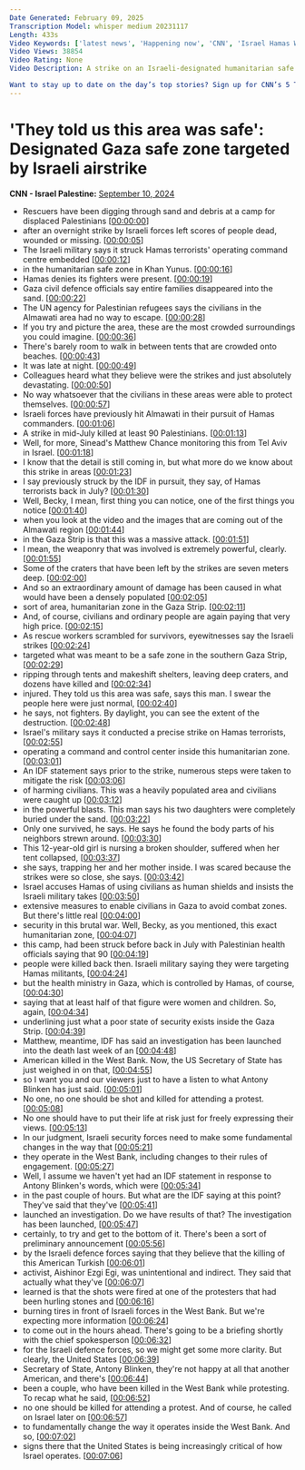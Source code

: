 ```yaml
---
Date Generated: February 09, 2025
Transcription Model: whisper medium 20231117
Length: 433s
Video Keywords: ['latest news', 'Happening now', 'CNN', 'Israel Hamas War', 'Benjamin Netanyahu', 'Hamas', 'Hezbollah', 'Gaza Strip', 'Gaza', 'Rafah', 'Lebanon', 'IDF', 'Israel Defense Forces', 'Israel Military Aid', 'Tel Aviv', 'Middle East', 'Israeli Settlers', 'West Bank', 'Palestinian Authority', 'Israeli Hostages', 'October 7', 'Khan Younis', 'Al-Mawasi', 'Gaza Safe Zone', 'Israeli Strike', 'Gaza Civil Defense']
Video Views: 38854
Video Rating: None
Video Description: A strike on an Israeli-designated humanitarian safe zone in southern Gaza has killed and injured dozens of Palestinians overnight. CNN's Matthew Chance reports.   #CNN #News

Want to stay up to date on the day’s top stories? Sign up for CNN’s 5 Things newsletter, and we’ll give you the 5 biggest stories you need to know, videos people are watching, and more! Sign up here: https://www.cnn.com/newsletters/5-things?source=nl-acq_social_youtubedesc&utm_source=nl-acq_social_youtubedesc
---
```


# 'They told us this area was safe': Designated Gaza safe zone targeted by Israeli airstrike
**CNN - Israel Palestine:** [September 10, 2024](https://www.youtube.com/watch?v=hrqXnnPe4FQ)
*  Rescuers have been digging through sand and debris at a camp for displaced Palestinians [[00:00:00](https://www.youtube.com/watch?v=hrqXnnPe4FQ&t=0.0s)]
*  after an overnight strike by Israeli forces left scores of people dead, wounded or missing. [[00:00:05](https://www.youtube.com/watch?v=hrqXnnPe4FQ&t=5.28s)]
*  The Israeli military says it struck Hamas terrorists' operating command centre embedded [[00:00:12](https://www.youtube.com/watch?v=hrqXnnPe4FQ&t=12.24s)]
*  in the humanitarian safe zone in Khan Yunus. [[00:00:16](https://www.youtube.com/watch?v=hrqXnnPe4FQ&t=16.64s)]
*  Hamas denies its fighters were present. [[00:00:19](https://www.youtube.com/watch?v=hrqXnnPe4FQ&t=19.84s)]
*  Gaza civil defence officials say entire families disappeared into the sand. [[00:00:22](https://www.youtube.com/watch?v=hrqXnnPe4FQ&t=22.96s)]
*  The UN agency for Palestinian refugees says the civilians in the Almawati area had no way to escape. [[00:00:28](https://www.youtube.com/watch?v=hrqXnnPe4FQ&t=28.36s)]
*  If you try and picture the area, these are the most crowded surroundings you could imagine. [[00:00:36](https://www.youtube.com/watch?v=hrqXnnPe4FQ&t=36.68s)]
*  There's barely room to walk in between tents that are crowded onto beaches. [[00:00:43](https://www.youtube.com/watch?v=hrqXnnPe4FQ&t=43.72s)]
*  It was late at night. [[00:00:49](https://www.youtube.com/watch?v=hrqXnnPe4FQ&t=49.16s)]
*  Colleagues heard what they believe were the strikes and just absolutely devastating. [[00:00:50](https://www.youtube.com/watch?v=hrqXnnPe4FQ&t=50.68s)]
*  No way whatsoever that the civilians in these areas were able to protect themselves. [[00:00:57](https://www.youtube.com/watch?v=hrqXnnPe4FQ&t=57.48s)]
*  Israeli forces have previously hit Almawati in their pursuit of Hamas commanders. [[00:01:06](https://www.youtube.com/watch?v=hrqXnnPe4FQ&t=66.92s)]
*  A strike in mid-July killed at least 90 Palestinians. [[00:01:13](https://www.youtube.com/watch?v=hrqXnnPe4FQ&t=73.39999999999999s)]
*  Well, for more, Sinead's Matthew Chance monitoring this from Tel Aviv in Israel. [[00:01:18](https://www.youtube.com/watch?v=hrqXnnPe4FQ&t=78.03999999999999s)]
*  I know that the detail is still coming in, but what more do we know about this strike in areas [[00:01:23](https://www.youtube.com/watch?v=hrqXnnPe4FQ&t=83.8s)]
*  I say previously struck by the IDF in pursuit, they say, of Hamas terrorists back in July? [[00:01:30](https://www.youtube.com/watch?v=hrqXnnPe4FQ&t=90.67999999999999s)]
*  Well, Becky, I mean, first thing you can notice, one of the first things you notice [[00:01:40](https://www.youtube.com/watch?v=hrqXnnPe4FQ&t=100.44s)]
*  when you look at the video and the images that are coming out of the Almawati region [[00:01:44](https://www.youtube.com/watch?v=hrqXnnPe4FQ&t=104.52s)]
*  in the Gaza Strip is that this was a massive attack. [[00:01:51](https://www.youtube.com/watch?v=hrqXnnPe4FQ&t=111.0s)]
*  I mean, the weaponry that was involved is extremely powerful, clearly. [[00:01:55](https://www.youtube.com/watch?v=hrqXnnPe4FQ&t=115.32000000000001s)]
*  Some of the craters that have been left by the strikes are seven meters deep. [[00:02:00](https://www.youtube.com/watch?v=hrqXnnPe4FQ&t=120.36s)]
*  And so an extraordinary amount of damage has been caused in what would have been a densely populated [[00:02:05](https://www.youtube.com/watch?v=hrqXnnPe4FQ&t=125.96000000000001s)]
*  sort of area, humanitarian zone in the Gaza Strip. [[00:02:11](https://www.youtube.com/watch?v=hrqXnnPe4FQ&t=131.88s)]
*  And, of course, civilians and ordinary people are again paying that very high price. [[00:02:15](https://www.youtube.com/watch?v=hrqXnnPe4FQ&t=135.16s)]
*  As rescue workers scrambled for survivors, eyewitnesses say the Israeli strikes [[00:02:24](https://www.youtube.com/watch?v=hrqXnnPe4FQ&t=144.51999999999998s)]
*  targeted what was meant to be a safe zone in the southern Gaza Strip, [[00:02:29](https://www.youtube.com/watch?v=hrqXnnPe4FQ&t=149.72s)]
*  ripping through tents and makeshift shelters, leaving deep craters, and dozens have killed and [[00:02:34](https://www.youtube.com/watch?v=hrqXnnPe4FQ&t=154.12s)]
*  injured. They told us this area was safe, says this man. I swear the people here were just normal, [[00:02:40](https://www.youtube.com/watch?v=hrqXnnPe4FQ&t=160.36s)]
*  he says, not fighters. By daylight, you can see the extent of the destruction. [[00:02:48](https://www.youtube.com/watch?v=hrqXnnPe4FQ&t=168.76000000000002s)]
*  Israel's military says it conducted a precise strike on Hamas terrorists, [[00:02:55](https://www.youtube.com/watch?v=hrqXnnPe4FQ&t=175.88000000000002s)]
*  operating a command and control center inside this humanitarian zone. [[00:03:01](https://www.youtube.com/watch?v=hrqXnnPe4FQ&t=181.08s)]
*  An IDF statement says prior to the strike, numerous steps were taken to mitigate the risk [[00:03:06](https://www.youtube.com/watch?v=hrqXnnPe4FQ&t=186.84s)]
*  of harming civilians. This was a heavily populated area and civilians were caught up [[00:03:12](https://www.youtube.com/watch?v=hrqXnnPe4FQ&t=192.6s)]
*  in the powerful blasts. This man says his two daughters were completely buried under the sand. [[00:03:22](https://www.youtube.com/watch?v=hrqXnnPe4FQ&t=202.35999999999999s)]
*  Only one survived, he says. He says he found the body parts of his neighbors strewn around. [[00:03:30](https://www.youtube.com/watch?v=hrqXnnPe4FQ&t=210.44s)]
*  This 12-year-old girl is nursing a broken shoulder, suffered when her tent collapsed, [[00:03:37](https://www.youtube.com/watch?v=hrqXnnPe4FQ&t=217.0s)]
*  she says, trapping her and her mother inside. I was scared because the strikes were so close, she says. [[00:03:42](https://www.youtube.com/watch?v=hrqXnnPe4FQ&t=222.68s)]
*  Israel accuses Hamas of using civilians as human shields and insists the Israeli military takes [[00:03:50](https://www.youtube.com/watch?v=hrqXnnPe4FQ&t=230.52s)]
*  extensive measures to enable civilians in Gaza to avoid combat zones. But there's little real [[00:04:00](https://www.youtube.com/watch?v=hrqXnnPe4FQ&t=240.36s)]
*  security in this brutal war. Well, Becky, as you mentioned, this exact humanitarian zone, [[00:04:07](https://www.youtube.com/watch?v=hrqXnnPe4FQ&t=247.88000000000002s)]
*  this camp, had been struck before back in July with Palestinian health officials saying that 90 [[00:04:19](https://www.youtube.com/watch?v=hrqXnnPe4FQ&t=259.08s)]
*  people were killed back then. Israeli military saying they were targeting Hamas militants, [[00:04:24](https://www.youtube.com/watch?v=hrqXnnPe4FQ&t=264.84s)]
*  but the health ministry in Gaza, which is controlled by Hamas, of course, [[00:04:30](https://www.youtube.com/watch?v=hrqXnnPe4FQ&t=270.84s)]
*  saying that at least half of that figure were women and children. So, again, [[00:04:34](https://www.youtube.com/watch?v=hrqXnnPe4FQ&t=274.92s)]
*  underlining just what a poor state of security exists inside the Gaza Strip. [[00:04:39](https://www.youtube.com/watch?v=hrqXnnPe4FQ&t=279.48s)]
*  Matthew, meantime, IDF has said an investigation has been launched into the death last week of an [[00:04:48](https://www.youtube.com/watch?v=hrqXnnPe4FQ&t=288.52s)]
*  American killed in the West Bank. Now, the US Secretary of State has just weighed in on that, [[00:04:55](https://www.youtube.com/watch?v=hrqXnnPe4FQ&t=295.64s)]
*  so I want you and our viewers just to have a listen to what Antony Blinken has just said. [[00:05:01](https://www.youtube.com/watch?v=hrqXnnPe4FQ&t=301.8s)]
*  No one, no one should be shot and killed for attending a protest. [[00:05:08](https://www.youtube.com/watch?v=hrqXnnPe4FQ&t=308.52s)]
*  No one should have to put their life at risk just for freely expressing their views. [[00:05:13](https://www.youtube.com/watch?v=hrqXnnPe4FQ&t=313.32s)]
*  In our judgment, Israeli security forces need to make some fundamental changes in the way that [[00:05:21](https://www.youtube.com/watch?v=hrqXnnPe4FQ&t=321.48s)]
*  they operate in the West Bank, including changes to their rules of engagement. [[00:05:27](https://www.youtube.com/watch?v=hrqXnnPe4FQ&t=327.72s)]
*  Well, I assume we haven't yet had an IDF statement in response to Antony Blinken's words, which were [[00:05:34](https://www.youtube.com/watch?v=hrqXnnPe4FQ&t=334.92s)]
*  in the past couple of hours. But what are the IDF saying at this point? They've said that they've [[00:05:41](https://www.youtube.com/watch?v=hrqXnnPe4FQ&t=341.4s)]
*  launched an investigation. Do we have results of that? The investigation has been launched, [[00:05:47](https://www.youtube.com/watch?v=hrqXnnPe4FQ&t=347.8s)]
*  certainly, to try and get to the bottom of it. There's been a sort of preliminary announcement [[00:05:56](https://www.youtube.com/watch?v=hrqXnnPe4FQ&t=356.04s)]
*  by the Israeli defence forces saying that they believe that the killing of this American Turkish [[00:06:01](https://www.youtube.com/watch?v=hrqXnnPe4FQ&t=361.08s)]
*  activist, Aishinor Ezgi Egi, was unintentional and indirect. They said that actually what they've [[00:06:07](https://www.youtube.com/watch?v=hrqXnnPe4FQ&t=367.96s)]
*  learned is that the shots were fired at one of the protesters that had been hurling stones and [[00:06:16](https://www.youtube.com/watch?v=hrqXnnPe4FQ&t=376.44s)]
*  burning tires in front of Israeli forces in the West Bank. But we're expecting more information [[00:06:24](https://www.youtube.com/watch?v=hrqXnnPe4FQ&t=384.76s)]
*  to come out in the hours ahead. There's going to be a briefing shortly with the chief spokesperson [[00:06:32](https://www.youtube.com/watch?v=hrqXnnPe4FQ&t=392.76s)]
*  for the Israeli defence forces, so we might get some more clarity. But clearly, the United States [[00:06:39](https://www.youtube.com/watch?v=hrqXnnPe4FQ&t=399.71999999999997s)]
*  Secretary of State, Antony Blinken, they're not happy at all that another American, and there's [[00:06:44](https://www.youtube.com/watch?v=hrqXnnPe4FQ&t=404.76s)]
*  been a couple, who have been killed in the West Bank while protesting. To recap what he said, [[00:06:52](https://www.youtube.com/watch?v=hrqXnnPe4FQ&t=412.52s)]
*  no one should be killed for attending a protest. And of course, he called on Israel later on [[00:06:57](https://www.youtube.com/watch?v=hrqXnnPe4FQ&t=417.96s)]
*  to fundamentally change the way it operates inside the West Bank. And so, [[00:07:02](https://www.youtube.com/watch?v=hrqXnnPe4FQ&t=422.92s)]
*  signs there that the United States is being increasingly critical of how Israel operates. [[00:07:06](https://www.youtube.com/watch?v=hrqXnnPe4FQ&t=426.84s)]
